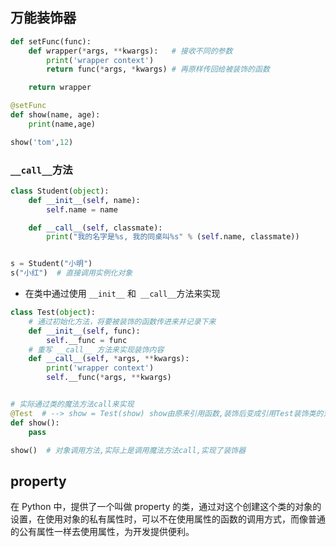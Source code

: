 ## 万能装饰器
```python
def setFunc(func):
    def wrapper(*args, **kwargs):   # 接收不同的参数
        print('wrapper context')
        return func(*args, *kwargs) # 再原样传回给被装饰的函数

    return wrapper

@setFunc
def show(name, age):
    print(name,age)

show('tom',12)
```

### `__call__`方法
```python
class Student(object):
    def __init__(self, name):
        self.name = name

    def __call__(self, classmate):
        print("我的名字是%s, 我的同桌叫%s" % (self.name, classmate))


s = Student("小明")
s("小红")  # 直接调用实例化对象
```

- 在类中通过使用 `__init__` 和` __call__`方法来实现

```python
class Test(object):
    # 通过初始化方法，将要被装饰的函数传进来并记录下来
    def __init__(self, func):
        self.__func = func
    # 重写 __call__ 方法来实现装饰内容
    def __call__(self, *args, **kwargs):
        print('wrapper context')
        self.__func(*args, **kwargs)


# 实际通过类的魔法方法call来实现
@Test  # --> show = Test(show) show由原来引用函数,装饰后变成引用Test装饰类的对象
def show():
    pass

show()  # 对象调用方法,实际上是调用魔法方法call,实现了装饰器
```
## property
在 Python 中，提供了一个叫做 property 的类，通过对这个创建这个类的对象的设置，在使用对象的私有属性时，可以不在使用属性的函数的调用方式，而像普通的公有属性一样去使用属性，为开发提供便利。